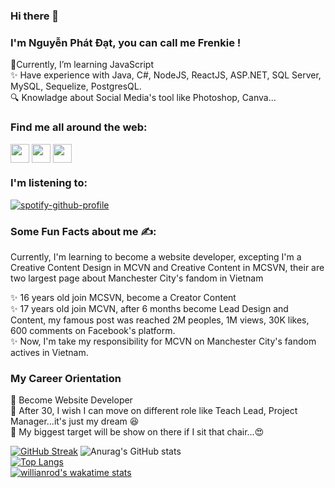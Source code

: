 ### Hi there 👋
### I'm Nguyễn Phát Đạt, you can call me Frenkie !

🌱Currently, I’m  learning JavaScript <br />
:sparkles: Have experience with Java, C#, NodeJS, ReactJS, ASP.NET, SQL Server, MySQL, Sequelize, PostgresQL. <br />
:mag: Knowladge about Social Media's tool like Photoshop, Canva...

### Find me all around the web:

<p align="left">
 <a href="http://facebook.com/ng.phatdat.369" target="blank"><img align="center" src="http://i.imgur.com/P3YfQoD.png" title = "Facebook" alt="" height="30" /></a>
<a href="http://twitter.com/@npd21" target="blank"><img align="center" src="https://github.com/mishmanners/MishManners/blob/master/socials/twitter%20(2).png" title = "Twitter" alt="" height="30" /></a>
<a href="http://instagram.com/frenki3_" target="blank"><img align="center" src="https://github.com/mishmanners/MishManners/blob/master/socials/instagram.png" alt="" height="30" /></a>
</p>

### I'm listening to:
[![spotify-github-profile](https://spotify-github-profile.vercel.app/api/view?uid=21cnlwjzjstyyyytvjuykoqcy&cover_image=true&theme=novatorem&show_offline=false&background_color=121212&interchange=false&bar_color=53b14f&bar_color_cover=false)](https://github.com/kittinan/spotify-github-profile)

### Some Fun Facts about me ✍️:

Currently, I'm learning to become a website developer, excepting I'm a Creative Content Design in MCVN and Creative Content in MCSVN, their are two largest page about Manchester City's fandom in Vietnam 

✨ 16 years old join MCSVN, become a Creator Content <br />
✨ 17 years old join MCVN, after 6 months become Lead Design and Content, my famous post was reached 2M peoples, 1M views, 30K likes, 600 comments on Facebook's platform. <br />
✨ Now, I'm take my responsibility for MCVN on Manchester City's fandom actives in Vietnam. <br />

### My Career Orientation

:large_blue_diamond: Become Website Developer <br />
:large_blue_diamond: After 30, I wish I can move on different role like Teach Lead, Project Manager...it's just my dream :satisfied: <br />
:large_blue_diamond: My biggest target will be show on there if I sit that chair...:heart_eyes:

<!--
**fdat3/fdat3** is a ✨ _special_ ✨ repository because its `README.md` (this file) appears on your GitHub profile.

-->
[![GitHub Streak](https://streak-stats.demolab.com?user=fdat3&theme=dracula)](https://git.io/streak-stats)
![Anurag's GitHub stats](https://github-readme-stats.vercel.app/api?username=fdat3&count_private=true&theme=dracula)<br />
[![Top Langs](https://github-readme-stats.vercel.app/api/top-langs/?username=fdat3&hide_progress=true&theme=dracula)](https://github.com/anuraghazra/github-readme-stats)<br />
[![willianrod's wakatime stats](https://github-readme-stats.vercel.app/api/wakatime?username=@fdat3)](https://github.com/anuraghazra/github-readme-stats)
